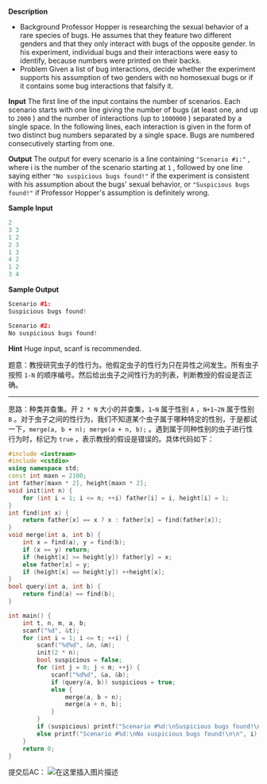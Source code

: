 **Description**
- Background
Professor Hopper is researching the sexual behavior of a rare species of bugs. He assumes that they feature two different genders and that they only interact with bugs of the opposite gender. In his experiment, individual bugs and their interactions were easy to identify, because numbers were printed on their backs.
- Problem
Given a list of bug interactions, decide whether the experiment supports his assumption of two genders with no homosexual bugs or if it contains some bug interactions that falsify it.

**Input**
The first line of the input contains the number of scenarios. Each scenario starts with one line giving the number of bugs (at least one, and up to `2000` ) and the number of interactions (up to `1000000` ) separated by a single space. In the following lines, each interaction is given in the form of two distinct bug numbers separated by a single space. Bugs are numbered consecutively starting from one.

**Output**
The output for every scenario is a line containing `"Scenario #i:"` , where i is the number of the scenario starting at `1` , followed by one line saying either `"No suspicious bugs found!"` if the experiment is consistent with his assumption about the bugs' sexual behavior, or `"Suspicious bugs found!"` if Professor Hopper's assumption is definitely wrong.

**Sample Input**
```cpp
2
3 3
1 2
2 3
1 3
4 2
1 2
3 4
```
**Sample Output**
```cpp
Scenario #1:
Suspicious bugs found!

Scenario #2:
No suspicious bugs found!

```
**Hint**
Huge input, scanf is recommended.

题意：教授研究虫子的性行为。他假定虫子的性行为只在异性之间发生。所有虫子按照 `1-N` 的顺序编号。然后给出虫子之间性行为的列表，判断教授的假设是否正确。

---
思路：种类并查集。开 `2 * N` 大小的并查集，`1~N` 属于性别 `A` ，`N+1~2N` 属于性别 `B` 。对于虫子之间的性行为，我们不知道某个虫子属于哪种特定的性别，于是都试一下，`merge(a, b + n); merge(a + n, b);` 。遇到属于同种性别的虫子进行性行为时，标记为 `true` ，表示教授的假设是错误的。具体代码如下：
```cpp
#include <iostream>
#include <cstdio> 
using namespace std;
const int maxn = 2100;
int father[maxn * 2], height[maxn * 2];
void init(int n) {
	for (int i = 1; i <= n; ++i) father[i] = i, height[i] = 1;
}
int find(int x) {
	return father[x] == x ? x : father[x] = find(father[x]);
}
void merge(int a, int b) {
	int x = find(a), y = find(b);
	if (x == y) return;
	if (height[x] >= height[y]) father[y] = x;
	else father[x] = y;
	if (height[x] == height[y]) ++height[x];
}
bool query(int a, int b) {
	return find(a) == find(b);
}

int main() {
	int t, n, m, a, b;
	scanf("%d", &t);
	for (int i = 1; i <= t; ++i) {
		scanf("%d%d", &n, &m);	
		init(2 * n);
		bool suspicious = false; 
		for (int j = 0; j < m; ++j) {
			scanf("%d%d", &a, &b);
			if (query(a, b)) suspicious = true;
			else {
				merge(a, b + n);
				merge(a + n, b);
			}
		}
		if (suspicious) printf("Scenario #%d:\nSuspicious bugs found!\n\n", i);
		else printf("Scenario #%d:\nNo suspicious bugs found!\n\n", i);
	}
    return 0;
}
```
提交后AC：
![在这里插入图片描述](https://img-blog.csdnimg.cn/20200829152611646.png#pic_center)

